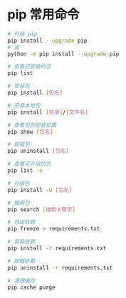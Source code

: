 # pip 常用命令

```bash
# 升级 pip
pip install --upgrade pip
# 或
python -m pip install --upgrade pip
```

```bash
# 查看已安装的包
pip list

# 安装包
pip install [包名]

# 安装本地包
pip install [目录]/[文件名]

# 查看包的安装位置
pip show [包名]

# 卸载包
pip uninstall [包名]
```

```bash
# 查看可升级的包
pip list -o

# 升级包
pip install -U [包名]

# 搜索包
pip search [搜索关键字]
```

```bash
# 导出依赖 
pip freeze > requirements.txt

# 安装依赖
pip install -r requirements.txt

# 卸载依赖
pip uninstall -r requirements.txt
```

```bash
# 清理缓存
pip cache purge
```
